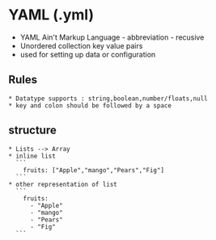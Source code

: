 # YAML (.yml)

- YAML Ain't Markup Language - abbreviation - recusive
- Unordered collection key value pairs
- used for setting up data or configuration

## Rules

    * Datatype supports : string,boolean,number/floats,null
    * key and colon should be followed by a space

## structure

    * Lists --> Array
    * inline list
      ```
        fruits: ["Apple","mango","Pears","Fig"]
      ```
    * other representation of list
      ```
        fruits:
          - "Apple"
          - "mango"
          - "Pears"
          - "Fig"
      ```
